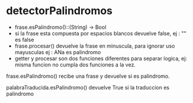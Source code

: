 # detectorPalindromos

- frase.esPalindromo()::(String) -> Bool
 - si la frase esta compuesta por espacios blancos devuelve false, ej : "" es false
 - frase.procesar() devuelve la frase en minuscula, para ignorar uso mayusculas ej : ANa es palindromo
 - getter y procesar son dos funciones diferentes para separar logica, ej: misma funcion no cumpla dos funciones a la vez.

frase.esPalindromo() recibe una frase y devuelve si es palindromo.

palabraTraducida.esPalindromo() devuelve True si la traduccion es palindromo

